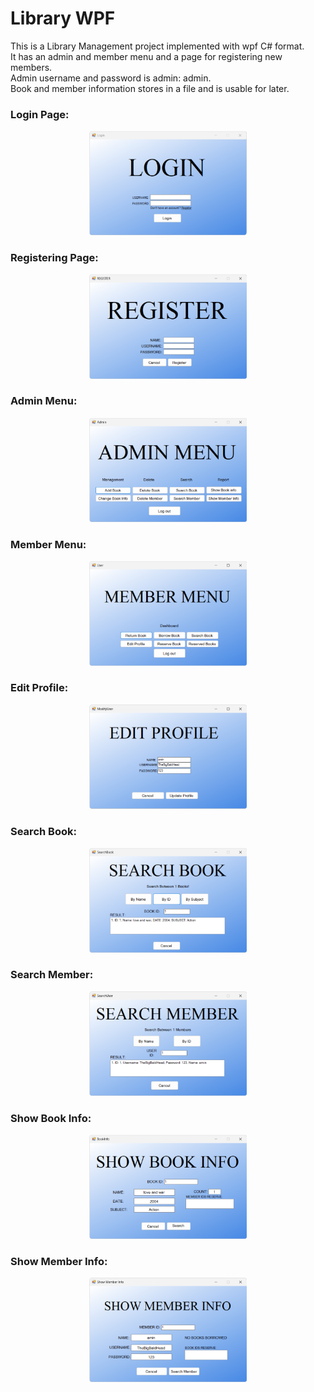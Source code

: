 # Library WPF
This is a Library Management project implemented with wpf C# format.\
It has an admin and member menu and a page for registering new members.\
Admin username and password is admin: admin.\
Book and member information stores in a file and is usable for later.
<h3>Login Page:</h3>
<p align="center">
  <img src="https://github.com/TheBigBaldHead/Library-wpf/blob/main/pictures/login.png" width=50% height=50% title="Login Page">
</p>
<h3>
  Registering Page:</h3>
<p align="center">
  <img src="https://github.com/TheBigBaldHead/Library-wpf/blob/main/pictures/register.png" width=50% height=50% title="Register Page">
</p>
<h3>
  Admin Menu:</h3>
<p align="center">
  <img src="https://github.com/TheBigBaldHead/Library-wpf/blob/main/pictures/admin_menu.png" width=50% height=50% title="Admin Menu">
</p>
<h3>
  Member Menu:</h3>
<p align="center">
  <img src="https://github.com/TheBigBaldHead/Library-wpf/blob/main/pictures/member_menu.png" width=50% height=50% title="Member Menu">
</p>
<h3>
  Edit Profile:</h3>
<p align="center">
  <img src="https://github.com/TheBigBaldHead/Library-wpf/blob/main/pictures/edit_profile.png" width=50% height=50% title="Edit Profile">
</p>
<h3>
  Search Book:</h3>
<p align="center">
  <img src="https://github.com/TheBigBaldHead/Library-wpf/blob/main/pictures/search_book.png" width=50% height=50% title="Search Book">
</p>
<h3>
  Search Member:</h3>
<p align="center">
  <img src="https://github.com/TheBigBaldHead/Library-wpf/blob/main/pictures/search_member.png" width=50% height=50% title="Search Member">
</p>
<h3>
  Show Book Info:</h3>
<p align="center">
  <img src="https://github.com/TheBigBaldHead/Library-wpf/blob/main/pictures/show_book_info.png" width=50% height=50% title="Show Book Info">
</p>
<h3>
  Show Member Info:</h3>
<p align="center">
  <img src="https://github.com/TheBigBaldHead/Library-wpf/blob/main/pictures/show_member_info.png" width=50% height=50% title="Show Member Info">
</p>


